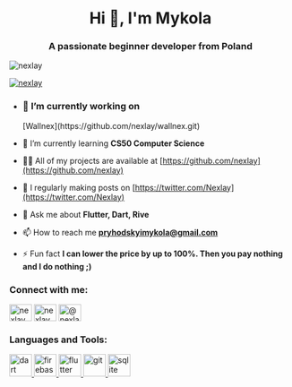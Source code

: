 <h1 align="center">Hi 👋, I'm Mykola</h1>
<h3 align="center">A passionate beginner developer from Poland</h3>

<p align="left"> <img src="https://komarev.com/ghpvc/?username=nexlay&label=Profile%20views&color=0e75b6&style=flat" alt="nexlay" /> </p>

<p align="left"> <a href="https://twitter.com/nexlay" target="blank"><img src="https://img.shields.io/twitter/follow/nexlay?logo=twitter&style=for-the-badge" alt="nexlay" /></a> </p>

- <h3 aling="center">🔭 I’m currently working on</h3> [Wallnex](https://github.com/nexlay/wallnex.git)

- 🌱 I’m currently learning **CS50 Computer Science**

- 👨‍💻 All of my projects are available at [https://github.com/nexlay](https://github.com/nexlay)

- 📝 I regularly making posts on [https://twitter.com/Nexlay](https://twitter.com/Nexlay)

- 💬 Ask me about **Flutter, Dart, Rive**

- 📫 How to reach me **pryhodskyimykola@gmail.com**

- ⚡ Fun fact **I can lower the price by up to 100%. Then you pay nothing and I do nothing ;)**

<h3 align="left">Connect with me:</h3>
<p align="left">
<a href="https://twitter.com/nexlay" target="blank"><img align="center" src="https://raw.githubusercontent.com/rahuldkjain/github-profile-readme-generator/master/src/images/icons/Social/twitter.svg" alt="nexlay" height="30" width="40" /></a>
<a href="https://instagram.com/nexlay" target="blank"><img align="center" src="https://raw.githubusercontent.com/rahuldkjain/github-profile-readme-generator/master/src/images/icons/Social/instagram.svg" alt="nexlay" height="30" width="40" /></a>
<a href="https://www.youtube.com/c/@nexlay" target="blank"><img align="center" src="https://raw.githubusercontent.com/rahuldkjain/github-profile-readme-generator/master/src/images/icons/Social/youtube.svg" alt="@nexlay" height="30" width="40" /></a>
</p>

<h3 align="left">Languages and Tools:</h3>
<p align="left"> <a href="https://dart.dev" target="_blank" rel="noreferrer"> <img src="https://www.vectorlogo.zone/logos/dartlang/dartlang-icon.svg" alt="dart" width="40" height="40"/> </a> <a href="https://firebase.google.com/" target="_blank" rel="noreferrer"> <img src="https://www.vectorlogo.zone/logos/firebase/firebase-icon.svg" alt="firebase" width="40" height="40"/> </a> <a href="https://flutter.dev" target="_blank" rel="noreferrer"> <img src="https://www.vectorlogo.zone/logos/flutterio/flutterio-icon.svg" alt="flutter" width="40" height="40"/> </a> <a href="https://git-scm.com/" target="_blank" rel="noreferrer"> <img src="https://www.vectorlogo.zone/logos/git-scm/git-scm-icon.svg" alt="git" width="40" height="40"/> </a> <a href="https://www.sqlite.org/" target="_blank" rel="noreferrer"> <img src="https://www.vectorlogo.zone/logos/sqlite/sqlite-icon.svg" alt="sqlite" width="40" height="40"/> </a> </p>

